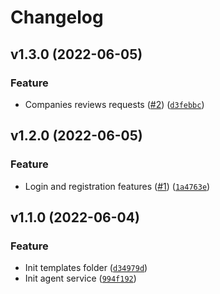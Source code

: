 # Changelog

<!--next-version-placeholder-->

## v1.3.0 (2022-06-05)
### Feature
* Companies reviews requests ([#2](https://github.com/draganagrbic998/devops_agent_service/issues/2)) ([`d3febbc`](https://github.com/draganagrbic998/devops_agent_service/commit/d3febbc79b9d82ea5e59af59760d351820a140c1))

## v1.2.0 (2022-06-05)
### Feature
* Login and registration features ([#1](https://github.com/draganagrbic998/devops_agent_service/issues/1)) ([`1a4763e`](https://github.com/draganagrbic998/devops_agent_service/commit/1a4763e43f0b0196ad81026a0f69da8e0eccedf1))

## v1.1.0 (2022-06-04)
### Feature
* Init templates folder ([`d34979d`](https://github.com/draganagrbic998/devops_agent_service/commit/d34979d1f15f84dc9fda9524c3e3cbae9059d087))
* Init agent service ([`994f192`](https://github.com/draganagrbic998/devops_agent_service/commit/994f1928290e89c99e7748e39cc5f7ca88c55d12))
